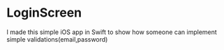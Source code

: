 # LoginScreen
I made this simple iOS app in Swift to show how someone can implement simple validations(email,password)
